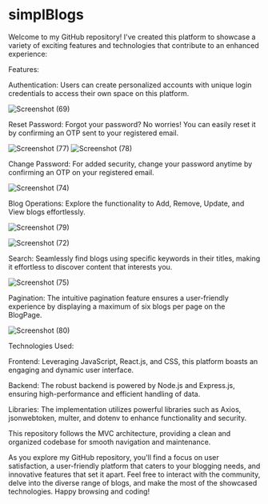 # simplBlogs

Welcome to my GitHub repository! I've created this platform to showcase a variety of exciting features and technologies that contribute to an enhanced experience:

Features:

Authentication: Users can create personalized accounts with unique login credentials to access their own space on this platform.

![Screenshot (69)](https://github.com/aditya-amlesh-jha/simplBlogs/assets/86921165/ed2879d5-cb14-4a4d-be44-a885c27d0676)

Reset Password: Forgot your password? No worries! You can easily reset it by confirming an OTP sent to your registered email.

![Screenshot (77)](https://github.com/aditya-amlesh-jha/simplBlogs/assets/86921165/88052a78-98ea-430a-834c-6b3a8534c5bd)
![Screenshot (78)](https://github.com/aditya-amlesh-jha/simplBlogs/assets/86921165/2702b824-16b4-4cfc-ba45-48b146e5d8ac)

Change Password: For added security, change your password anytime by confirming an OTP on your registered email.

![Screenshot (74)](https://github.com/aditya-amlesh-jha/simplBlogs/assets/86921165/82fc5d38-b3d2-46c7-847b-7ccfb24ab9c3)


Blog Operations: Explore the functionality to Add, Remove, Update, and View blogs effortlessly.

![Screenshot (79)](https://github.com/aditya-amlesh-jha/simplBlogs/assets/86921165/c1335505-39fc-4b91-a404-1027ba707559)

![Screenshot (72)](https://github.com/aditya-amlesh-jha/simplBlogs/assets/86921165/035270e5-d127-4f1f-89de-4894de6fed2e)


Search: Seamlessly find blogs using specific keywords in their titles, making it effortless to discover content that interests you.

![Screenshot (75)](https://github.com/aditya-amlesh-jha/simplBlogs/assets/86921165/123d2fed-ab6a-4dad-9ee9-b0ab686206af)


Pagination: The intuitive pagination feature ensures a user-friendly experience by displaying a maximum of six blogs per page on the BlogPage.

![Screenshot (80)](https://github.com/aditya-amlesh-jha/simplBlogs/assets/86921165/54c8aa31-7a62-4e68-bcce-e72b760d4bed)

Technologies Used:

Frontend: Leveraging JavaScript, React.js, and CSS, this platform boasts an engaging and dynamic user interface.

Backend: The robust backend is powered by Node.js and Express.js, ensuring high-performance and efficient handling of data.

Libraries: The implementation utilizes powerful libraries such as Axios, jsonwebtoken, multer, and dotenv to enhance functionality and security.

This repository follows the MVC architecture, providing a clean and organized codebase for smooth navigation and maintenance.

As you explore my GitHub repository, you'll find a focus on user satisfaction, a user-friendly platform that caters to your blogging needs, and innovative features that set it apart. Feel free to interact with the community, delve into the diverse range of blogs, and make the most of the showcased technologies. Happy browsing and coding!
